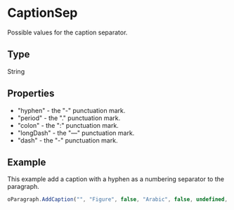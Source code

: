 # CaptionSep

Possible values for the caption separator.

## Type

String

## Properties

- "hyphen" - the "-" punctuation mark.
- "period" - the "." punctuation mark.
- "colon" - the ":" punctuation mark.
- "longDash" - the "—" punctuation mark.
- "dash" - the "-" punctuation mark.

## Example

This example add a caption with a hyphen as a numbering separator to the paragraph.

```javascript
oParagraph.AddCaption("", "Figure", false, "Arabic", false, undefined, "hyphen");
```